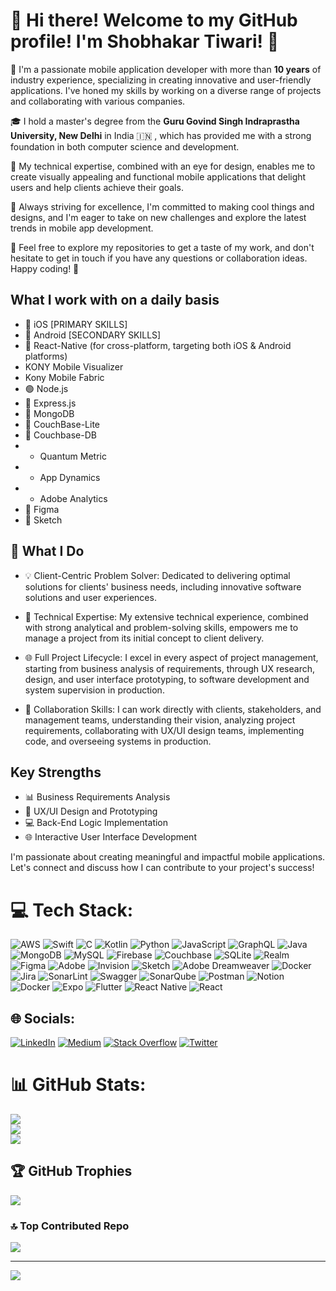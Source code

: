 # 👋 Hi there! Welcome to my GitHub profile! I'm **Shobhakar Tiwari**! 🚀
📱 I'm a passionate mobile application developer with more than **10 years** of industry experience, specializing in creating innovative and user-friendly applications. I've honed my skills by working on a diverse range of projects and collaborating with various companies.

🎓 I hold a master's degree from the **Guru Govind Singh Indraprastha University, New Delhi** in India 🇮🇳 , which has provided me with a strong foundation in both computer science and development. 

🔧 My technical expertise, combined with an eye for design, enables me to create visually appealing and functional mobile applications that delight users and help clients achieve their goals.

🌟 Always striving for excellence, I'm committed to making cool things and designs, and I'm eager to take on new challenges and explore the latest trends in mobile app development.

🔗 Feel free to explore my repositories to get a taste of my work, and don't hesitate to get in touch if you have any questions or collaboration ideas. Happy coding! 🎉

## What I work with on a daily basis
- 🍎 iOS [PRIMARY SKILLS]
- 🤖 Android [SECONDARY SKILLS]
- 📱 React-Native (for cross-platform, targeting both iOS & Android platforms)
- KONY Mobile Visualizer
- Kony Mobile Fabric
- 🟢 Node.js
- 🚂 Express.js
- 🍃 MongoDB
- 🍃 CouchBase-Lite
- 🍃 Couchbase-DB
- *  Quantum Metric
- *  App Dynamics
- *  Adobe Analytics
- 🎨 Figma
- 💎 Sketch

## 🚀 What I Do

- 💡 Client-Centric Problem Solver: Dedicated to delivering optimal solutions for clients' business needs, including innovative software solutions and user experiences.

- 🚀 Technical Expertise: My extensive technical experience, combined with strong analytical and problem-solving skills, empowers me to manage a project from its initial concept to client delivery.

- 🌐 Full Project Lifecycle: I excel in every aspect of project management, starting from business analysis of requirements, through UX research, design, and user interface prototyping, to software development and system supervision in production.

- 👥 Collaboration Skills: I can work directly with clients, stakeholders, and management teams, understanding their vision, analyzing project requirements, collaborating with UX/UI design teams, implementing code, and overseeing systems in production.

## Key Strengths

- 📊 Business Requirements Analysis
- 🎨 UX/UI Design and Prototyping
- 💻 Back-End Logic Implementation
- 🌐 Interactive User Interface Development

I'm passionate about creating meaningful and impactful mobile applications. Let's connect and discuss how I can contribute to your project's success!


# 💻 Tech Stack:
![AWS](https://img.shields.io/badge/AWS-%23FF9900.svg?style=for-the-badge&logo=amazon-aws&logoColor=white) ![Swift](https://img.shields.io/badge/swift-F54A2A?style=for-the-badge&logo=swift&logoColor=white) ![C](https://img.shields.io/badge/c-%2300599C.svg?style=for-the-badge&logo=c&logoColor=white) ![Kotlin](https://img.shields.io/badge/kotlin-%237F52FF.svg?style=for-the-badge&logo=kotlin&logoColor=white) ![Python](https://img.shields.io/badge/python-3670A0?style=for-the-badge&logo=python&logoColor=ffdd54) ![JavaScript](https://img.shields.io/badge/javascript-%23323330.svg?style=for-the-badge&logo=javascript&logoColor=%23F7DF1E) ![GraphQL](https://img.shields.io/badge/-GraphQL-E10098?style=for-the-badge&logo=graphql&logoColor=white) ![Java](https://img.shields.io/badge/java-%23ED8B00.svg?style=for-the-badge&logo=openjdk&logoColor=white) ![MongoDB](https://img.shields.io/badge/MongoDB-%234ea94b.svg?style=for-the-badge&logo=mongodb&logoColor=white) ![MySQL](https://img.shields.io/badge/mysql-%2300000f.svg?style=for-the-badge&logo=mysql&logoColor=white) ![Firebase](https://img.shields.io/badge/Firebase-039BE5?style=for-the-badge&logo=Firebase&logoColor=white) ![Couchbase](https://img.shields.io/badge/Couchbase-EA2328?style=for-the-badge&logo=couchbase&logoColor=white) ![SQLite](https://img.shields.io/badge/sqlite-%2307405e.svg?style=for-the-badge&logo=sqlite&logoColor=white) ![Realm](https://img.shields.io/badge/Realm-39477F?style=for-the-badge&logo=realm&logoColor=white) ![Figma](https://img.shields.io/badge/figma-%23F24E1E.svg?style=for-the-badge&logo=figma&logoColor=white) ![Adobe](https://img.shields.io/badge/adobe-%23FF0000.svg?style=for-the-badge&logo=adobe&logoColor=white) ![Invision](https://img.shields.io/badge/invision-FF3366?style=for-the-badge&logo=invision&logoColor=white) ![Sketch](https://img.shields.io/badge/Sketch-FFB387?style=for-the-badge&logo=sketch&logoColor=black) ![Adobe Dreamweaver](https://img.shields.io/badge/Adobe%20Dreamweaver-FF61F6.svg?style=for-the-badge&logo=Adobe%20Dreamweaver&logoColor=white) ![Docker](https://img.shields.io/badge/docker-%230db7ed.svg?style=for-the-badge&logo=docker&logoColor=white) ![Jira](https://img.shields.io/badge/jira-%230A0FFF.svg?style=for-the-badge&logo=jira&logoColor=white) ![SonarLint](https://img.shields.io/badge/SonarLint-CB2029?style=for-the-badge&logo=SONARLINT&logoColor=white) ![Swagger](https://img.shields.io/badge/-Swagger-%23Clojure?style=for-the-badge&logo=swagger&logoColor=white) ![SonarQube](https://img.shields.io/badge/SonarQube-black?style=for-the-badge&logo=sonarqube&logoColor=4E9BCD) ![Postman](https://img.shields.io/badge/Postman-FF6C37?style=for-the-badge&logo=postman&logoColor=white) ![Notion](https://img.shields.io/badge/Notion-%23000000.svg?style=for-the-badge&logo=notion&logoColor=white) ![Docker](https://img.shields.io/badge/docker-%230db7ed.svg?style=for-the-badge&logo=docker&logoColor=white) ![Expo](https://img.shields.io/badge/expo-1C1E24?style=for-the-badge&logo=expo&logoColor=#D04A37) ![Flutter](https://img.shields.io/badge/Flutter-%2302569B.svg?style=for-the-badge&logo=Flutter&logoColor=white) ![React Native](https://img.shields.io/badge/react_native-%2320232a.svg?style=for-the-badge&logo=react&logoColor=%2361DAFB) ![React](https://img.shields.io/badge/react-%2320232a.svg?style=for-the-badge&logo=react&logoColor=%2361DAFB)

## 🌐 Socials:
[![LinkedIn](https://img.shields.io/badge/LinkedIn-%230077B5.svg?logo=linkedin&logoColor=white)](https://www.linkedin.com/in/shobhakar-tiwari/) [![Medium](https://img.shields.io/badge/Medium-12100E?logo=medium&logoColor=white)](https://medium.com/@shobhakartiwari) [![Stack Overflow](https://img.shields.io/badge/-Stackoverflow-FE7A16?logo=stack-overflow&logoColor=white)](https://stackoverflow.com/users/3400991/shobhakar-tiwari) [![Twitter](https://img.shields.io/badge/Twitter-%231DA1F2.svg?logo=Twitter&logoColor=white)](https://twitter.com/ShobhakarTiwari) 

# 📊 GitHub Stats:
![](https://github-readme-stats.vercel.app/api?username=shobhakartiwari&theme=blue-green&hide_border=false&include_all_commits=true&count_private=true)<br/>
![](https://github-readme-streak-stats.herokuapp.com/?user=shobhakartiwari&theme=blue-green&hide_border=false)<br/>
![](https://github-readme-stats.vercel.app/api/top-langs/?username=shobhakartiwari&theme=blue-green&hide_border=false&include_all_commits=true&count_private=true&layout=compact)

## 🏆 GitHub Trophies
![](https://github-profile-trophy.vercel.app/?username=shobhakartiwari&theme=radical&no-frame=false&no-bg=false&margin-w=4)

### 🔝 Top Contributed Repo
![](https://github-contributor-stats.vercel.app/api?username=shobhakartiwari&limit=5&theme=dark&combine_all_yearly_contributions=true)

---
[![](https://visitcount.itsvg.in/api?id=shobhakartiwari&icon=0&color=0)](https://visitcount.itsvg.in)

<!-- Proudly created with GPRM ( https://gprm.itsvg.in ) -->
